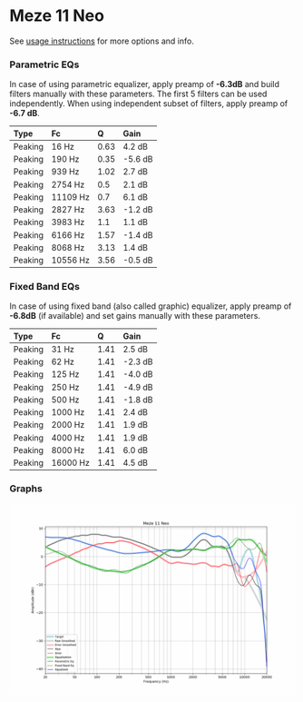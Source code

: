 # Meze 11 Neo
See [usage instructions](https://github.com/jaakkopasanen/AutoEq#usage) for more options and info.

### Parametric EQs
In case of using parametric equalizer, apply preamp of **-6.3dB** and build filters manually
with these parameters. The first 5 filters can be used independently.
When using independent subset of filters, apply preamp of **-6.7 dB**.

| Type    | Fc       |    Q | Gain    |
|:--------|:---------|:-----|:--------|
| Peaking | 16 Hz    | 0.63 | 4.2 dB  |
| Peaking | 190 Hz   | 0.35 | -5.6 dB |
| Peaking | 939 Hz   | 1.02 | 2.7 dB  |
| Peaking | 2754 Hz  | 0.5  | 2.1 dB  |
| Peaking | 11109 Hz | 0.7  | 6.1 dB  |
| Peaking | 2827 Hz  | 3.63 | -1.2 dB |
| Peaking | 3983 Hz  | 1.1  | 1.1 dB  |
| Peaking | 6166 Hz  | 1.57 | -1.4 dB |
| Peaking | 8068 Hz  | 3.13 | 1.4 dB  |
| Peaking | 10556 Hz | 3.56 | -0.5 dB |

### Fixed Band EQs
In case of using fixed band (also called graphic) equalizer, apply preamp of **-6.8dB**
(if available) and set gains manually with these parameters.

| Type    | Fc       |    Q | Gain    |
|:--------|:---------|:-----|:--------|
| Peaking | 31 Hz    | 1.41 | 2.5 dB  |
| Peaking | 62 Hz    | 1.41 | -2.3 dB |
| Peaking | 125 Hz   | 1.41 | -4.0 dB |
| Peaking | 250 Hz   | 1.41 | -4.9 dB |
| Peaking | 500 Hz   | 1.41 | -1.8 dB |
| Peaking | 1000 Hz  | 1.41 | 2.4 dB  |
| Peaking | 2000 Hz  | 1.41 | 1.9 dB  |
| Peaking | 4000 Hz  | 1.41 | 1.9 dB  |
| Peaking | 8000 Hz  | 1.41 | 6.0 dB  |
| Peaking | 16000 Hz | 1.41 | 4.5 dB  |

### Graphs
![](./Meze%2011%20Neo.png)